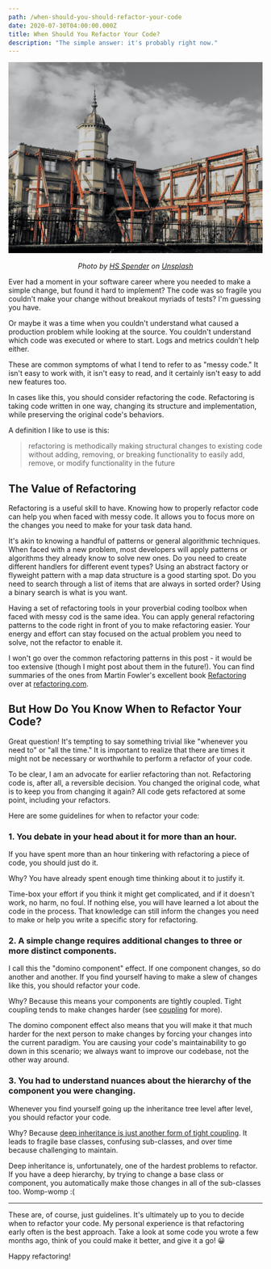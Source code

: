```yaml
---
path: /when-should-you-should-refactor-your-code
date: 2020-07-30T04:00:00.000Z
title: When Should You Refactor Your Code?
description: "The simple answer: it's probably right now."
---
```

![Building being rebuilt with scaffolding ](../assets/hs-spender-ien1wzqg4t0-unsplash.jpg)

*<p align="center">Photo by [HS Spender](https://unsplash.com/@h1sts?utm_source=unsplash&utm_medium=referral&utm_content=creditCopyText) on [Unsplash](https://unsplash.com/s/photos/rebuild?utm_source=unsplash&utm_medium=referral&utm_content=creditCopyText)</p>*

Ever had a moment in your software career where you needed to make a simple change, but found it hard to implement? The code was so fragile you couldn't make your change without breakout myriads of tests? I'm guessing you have.

Or maybe it was a time when you couldn't understand what caused a production problem while looking at the source. You couldn't understand which code was executed or where to start. Logs and metrics couldn't help either.

These are common symptoms of what I tend to refer to as "messy code." It isn't easy to work with, it isn't easy to read, and it certainly isn't easy to add new features too.

In cases like this, you should consider refactoring the code. Refactoring is taking code written in one way, changing its structure and implementation, while preserving the original code's behaviors.

A definition I like to use is this:

> refactoring is methodically making structural changes to existing code without adding, removing, or breaking functionality to easily add, remove, or modify functionality in the future

## The Value of Refactoring

Refactoring is a useful skill to have. Knowing how to properly refactor code can help you when faced with messy code. It allows you to focus more on the changes you need to make for your task data hand.

It's akin to knowing a handful of patterns or general algorithmic techniques. When faced with a new problem, most developers will apply patterns or algorithms they already know to solve new ones. Do you need to create different handlers for different event types? Using an abstract factory or flyweight pattern with a map data structure is a good starting spot. Do you need to search through a list of items that are always in sorted order? Using a binary search is what is you want.

Having a set of refactoring tools in your proverbial coding toolbox when faced with messy cod is the same idea. You can apply general refactoring patterns to the code right in front of you to make refactoring easier. Your energy and effort can stay focused on the actual problem you need to solve, not the refactor to enable it.

I won't go over the common refactoring patterns in this post - it would be too extensive (though I might post about them in the future!). You can find summaries of the ones from Martin Fowler's excellent book [Refactoring](https://amzn.to/3jFSSqH) over at [refactoring.com](https://refactoring.com/catalog/).

## But How Do You Know When to Refactor Your Code?

Great question! It's tempting to say something trivial like "whenever you need to" or "all the time." It is important to realize that there are times it might not be necessary or worthwhile to perform a refactor of your code.

To be clear, I am an advocate for earlier refactoring than not. Refactoring code is, after all, a reversible decision. You changed the original code, what is to keep you from changing it again? All code gets refactored at some point, including your refactors.

Here are some guidelines for when to refactor your code:

### 1. You debate in your head about it for more than an hour.

If you have spent more than an hour tinkering with refactoring a piece of code, you should just do it.

Why? You have already spent enough time thinking about it to justify it.

Time-box your effort if you think it might get complicated, and if it doesn't work, no harm, no foul. If nothing else, you will have learned a lot about the code in the process. That knowledge can still inform the changes you need to make or help you write a specific story for refactoring.

### 2. A simple change requires additional changes to three or more distinct components.

I call this the "domino component" effect. If one component changes, so do another and another. If you find yourself having to make a slew of changes like this, you should refactor your code.

Why? Because this means your components are tightly coupled. Tight coupling tends to make changes harder (see [coupling](https://en.wikipedia.org/wiki/Coupling_(computer_programming)) for more).

The domino component effect also means that you will make it that much harder for the next person to make changes by forcing your changes into the current paradigm. You are causing your code's maintainability to go down in this scenario; we always want to improve our codebase, not the other way around.

### 3. You had to understand nuances about the hierarchy of the component you were changing.

Whenever you find yourself going up the inheritance tree level after level, you should refactor your code.

Why? Because [deep inheritance is just another form of tight coupling](https://stackoverflow.com/questions/11056943/deep-class-inheritance-hierarchy-bad-idea). It leads to fragile base classes, confusing sub-classes, and over time because challenging to maintain.

Deep inheritance is, unfortunately, one of the hardest problems to refactor. If you have a deep hierarchy, by trying to change a base class or component, you automatically make those changes in all of the sub-classes too. Womp-womp :(

- - -

These are, of course, just guidelines. It's ultimately up to you to decide when to refactor your code. My personal experience is that refactoring early often is the best approach. Take a look at some code you wrote a few months ago, think of you could make it better, and give it a go! 😀

Happy refactoring!